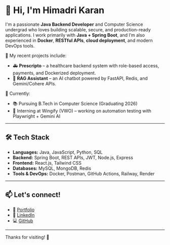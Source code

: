 # 👋 Hi, I'm Himadri Karan

I'm a passionate **Java Backend Developer** and Computer Science undergrad who loves building scalable, secure, and production-ready applications. I work primarily with **Java + Spring Boot**, and I’m also experienced in **Docker**, **RESTful APIs**, **cloud deployment**, and modern DevOps tools.

🔧 My recent projects include:
- 🚑 **Prescripto** – a healthcare backend system with role-based access, payments, and Dockerized deployment.
- 🤖 **RAG Assistant** – an AI chatbot powered by FastAPI, Redis, and Gemini/Cohere APIs.

📍 Currently:
- 📚 Pursuing B.Tech in Computer Science (Graduating 2026)
- 💼 Interning at Wingify (VWO) – working on automation testing with Playwright + Gemini AI

---

## 🛠 Tech Stack
- **Languages:** Java, JavaScript, Python, SQL  
- **Backend:** Spring Boot, REST APIs, JWT, Node.js, Express  
- **Frontend:** React.js, Tailwind CSS  
- **Databases:** MySQL, MongoDB, Redis  
- **Tools & DevOps:** Docker, Postman, GitHub Actions, Railway, Render  

---

## 📫 Let's connect!
- 🔗 [Portfolio](https://himadri.me)  
- 💼 [LinkedIn](https://linkedin.com/in/himadrikaran)  
- 💻 [GitHub](https://github.com/karanhimadri)  

---

Thanks for visiting! 🙌
